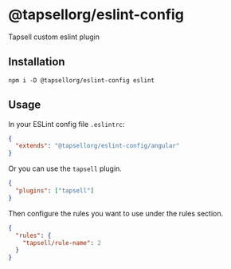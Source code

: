 # @tapsellorg/eslint-config

Tapsell custom eslint plugin

## Installation

```
npm i -D @tapsellorg/eslint-config eslint
```

## Usage

In your ESLint config file `.eslintrc`:

```json
{
  "extends": "@tapsellorg/eslint-config/angular"
}
```

Or you can use the `tapsell` plugin.

```json
{
  "plugins": ["tapsell"]
}
```

Then configure the rules you want to use under the rules section.

```json
{
  "rules": {
    "tapsell/rule-name": 2
  }
}
```
